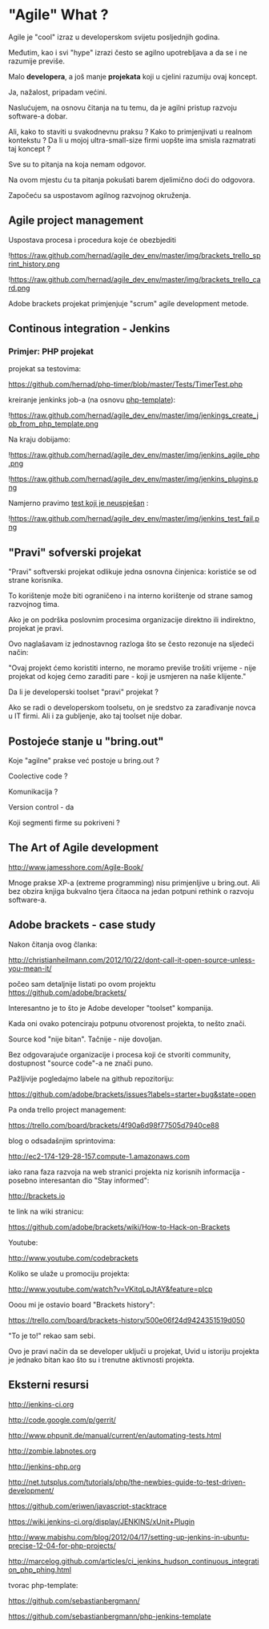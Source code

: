 "Agile" What ?
=============

Agile je "cool" izraz u developerskom svijetu posljednjih godina.

Međutim, kao i svi "hype" izrazi često se agilno upotrebljava a da se i
ne razumije previše.

Malo **developera**, a još manje **projekata** koji u cjelini razumiju ovaj
koncept.

Ja, nažalost, pripadam većini. 

Naslućujem, na osnovu čitanja na tu temu, da je agilni pristup razvoju software-a dobar. 

Ali, kako to staviti u svakodnevnu praksu ? Kako to primjenjivati u realnom kontekstu ? Da li u
mojoj ultra-small-size firmi uopšte ima smisla razmatrati taj koncept ?

Sve su to pitanja na koja nemam odgovor.

Na ovom mjestu ću ta pitanja pokušati barem djelimično doći do odgovora.

Započeću sa uspostavom agilnog razvojnog okruženja.


## Agile project management

Uspostava procesa i procedura koje će obezbjediti

!https://raw.github.com/hernad/agile_dev_env/master/img/brackets_trello_sprint_history.png

!https://raw.github.com/hernad/agile_dev_env/master/img/brackets_trello_card.png

Adobe brackets projekat primjenjuje "scrum" agile development metode. 

## Continous integration - Jenkins

### Primjer: PHP projekat

projekat sa testovima:

https://github.com/hernad/php-timer/blob/master/Tests/TimerTest.php

kreiranje jenkinks job-a (na osnovu
[php-template](http://jenkins-php.org)): 

!https://raw.github.com/hernad/agile_dev_env/master/img/jenkings_create_job_from_php_template.png

Na kraju dobijamo:

!https://raw.github.com/hernad/agile_dev_env/master/img/jenkins_agile_php.png

!https://raw.github.com/hernad/agile_dev_env/master/img/jenkins_plugins.png

Namjerno pravimo [test koji je
neuspješan](https://github.com/hernad/php-timer/commit/ae3b1b2ccbeccbe65938c0aaba20e8b6249275f9) :

!https://raw.github.com/hernad/agile_dev_env/master/img/jenkins_test_fail.png



"Pravi" sofverski projekat
-----------------------------

"Pravi" softverski projekat odlikuje jedna osnovna činjenica: koristiće
se od strane korisnika.

To korištenje može biti ograničeno i na interno korištenje od strane
samog razvojnog tima.

Ako je on podrška poslovnim procesima organizacije direktno ili
indirektno, projekat je pravi.

Ovo naglašavam iz jednostavnog razloga što se često rezonuje na sljedeći
način:

"Ovaj projekt ćemo koristiti interno, ne moramo previše trošiti vrijeme -
nije projekat od kojeg ćemo zaraditi pare - koji je usmjeren na naše
klijente."

Da li je developerski toolset "pravi" projekat ?

Ako se radi o developerskom toolsetu, on je sredstvo za zarađivanje
novca u IT firmi. Ali i za gubljenje, ako taj toolset nije dobar. 

Postojeće stanje u "bring.out"
-------------------------------

Koje "agilne" prakse već postoje u bring.out ?

Coolective code ?

Komunikacija ?

Version control - da

Koji segmenti firme su pokriveni ?


The Art of Agile development
-----------------------------

http://www.jamesshore.com/Agile-Book/

Mnoge prakse XP-a (extreme programming) nisu primjenljive u bring.out.
Ali bez obzira knjiga bukvalno tjera čitaoca na jedan potpuni rethink o
razvoju software-a.  

Adobe brackets - case study
----------------------------

Nakon čitanja ovog članka:

http://christianheilmann.com/2012/10/22/dont-call-it-open-source-unless-you-mean-it/

počeo sam detaljnije listati po ovom projektu  https://github.com/adobe/brackets/

Interesantno je to što je Adobe developer "toolset" kompanija. 

Kada oni ovako potenciraju potpunu otvorenost projekta, to nešto znači.

Source kod "nije bitan". Tačnije - nije dovoljan.

Bez odgovarajuće organizacije i procesa koji će stvoriti community,
dostupnost "source code"-a ne znači puno.

Pažljivije pogledajmo labele na github repozitoriju:

https://github.com/adobe/brackets/issues?labels=starter+bug&state=open

Pa onda trello project management: 

https://trello.com/board/brackets/4f90a6d98f77505d7940ce88

blog o odsadašnjim sprintovima:

http://ec2-174-129-28-157.compute-1.amazonaws.com

iako rana faza razvoja na web stranici projekta niz korisnih informacija - posebno interesantan dio "Stay informed":

http://brackets.io


te link na wiki stranicu:

https://github.com/adobe/brackets/wiki/How-to-Hack-on-Brackets

Youtube:

http://www.youtube.com/codebrackets

Koliko se ulaže u promociju projekta:

http://www.youtube.com/watch?v=VKitqLpJtAY&feature=plcp


Ooou mi je ostavio board "Brackets history":

https://trello.com/board/brackets-history/500e06f24d9424351519d050

"To je to!" rekao sam sebi. 

Ovo je pravi način da se developer uključi u projekat, Uvid u istoriju projekta je jednako bitan kao što su i trenutne aktivnosti projekta.


Eksterni resursi
----------------

http://jenkins-ci.org

http://code.google.com/p/gerrit/

http://www.phpunit.de/manual/current/en/automating-tests.html

http://zombie.labnotes.org

http://jenkins-php.org

http://net.tutsplus.com/tutorials/php/the-newbies-guide-to-test-driven-development/

https://github.com/eriwen/javascript-stacktrace


https://wiki.jenkins-ci.org/display/JENKINS/xUnit+Plugin

http://www.mabishu.com/blog/2012/04/17/setting-up-jenkins-in-ubuntu-precise-12-04-for-php-projects/

http://marcelog.github.com/articles/ci_jenkins_hudson_continuous_integration_php_phing.html


tvorac php-template:

https://github.com/sebastianbergmann/

https://github.com/sebastianbergmann/php-jenkins-template

